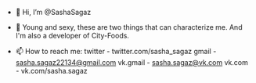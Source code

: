 - 👋 Hi, I’m @SashaSagaz

- 👀 Young and sexy, these are two things that can characterize me. And I'm also a developer of City-Foods.
      

- 📫 How to reach me:
      twitter   - twitter.com/sasha_sagaz
      gmail     - sasha.sagaz22134@gmail.com
      vk.gmail  - sasha.sagaz@vk.com
      vk.com    - vk.com/sasha.sagaz

<!---
SashaSagaz/SashaSagaz is a ✨ special ✨ repository because its `README.md` (this file) appears on your GitHub profile.
You can click the Preview link to take a look at your changes.
--->
